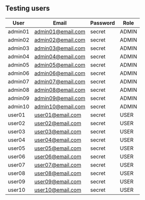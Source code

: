 ## Testing users

| User    | Email              | Password | Role  |
| ------- | ------------------ | -------- | ----- |
| admin01 | admin01@email.com  | secret   | ADMIN |
| admin02 | admin02@email.com  | secret   | ADMIN |
| admin03 | admin03@email.com  | secret   | ADMIN |
| admin04 | admin04@email.com  | secret   | ADMIN |
| admin05 | admin05@email.com  | secret   | ADMIN |
| admin06 | admin06@email.com  | secret   | ADMIN |
| admin07 | admin07@email.com  | secret   | ADMIN |
| admin08 | admin08@email.com  | secret   | ADMIN |
| admin09 | admin09@email.com  | secret   | ADMIN |
| admin10 | admin10@email.com  | secret   | ADMIN |
| user01  | user01@email.com   | secret   | USER  |
| user02  | user02@email.com   | secret   | USER  |
| user03  | user03@email.com   | secret   | USER  |
| user04  | user04@email.com   | secret   | USER  |
| user05  | user05@email.com   | secret   | USER  |
| user06  | user06@email.com   | secret   | USER  |
| user07  | user07@email.com   | secret   | USER  |
| user08  | user08@email.com   | secret   | USER  |
| user09  | user09@email.com   | secret   | USER  |
| user10  | user10@email.com   | secret   | USER  |
